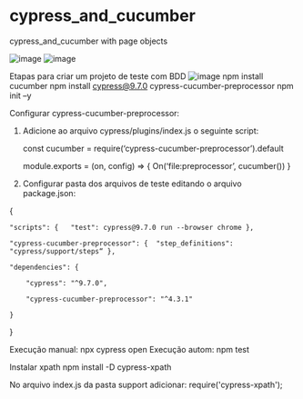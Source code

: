 # cypress_and_cucumber
cypress_and_cucumber with page objects

![image](https://user-images.githubusercontent.com/33332202/234431217-6ad511d7-f88d-403a-beb4-0c959a0a05c1.png)
![image](https://user-images.githubusercontent.com/33332202/234431378-2555b580-1555-4859-9438-e62cd41796b8.png)


Etapas para criar um projeto de teste com BDD
![image](https://user-images.githubusercontent.com/33332202/234430711-817e5b4d-f8fa-4108-9391-7bf90b3582cd.png)
npm install cucumber
npm install cypress@9.7.0 cypress-cucumber-preprocessor
npm init –y

Configurar cypress-cucumber-preprocessor: 

1. Adicione ao arquivo cypress/plugins/index.js o seguinte script:


    const cucumber = require(‘cypress-cucumber-preprocessor’).default

    module.exports = (on, config) => { On(‘file:preprocessor’, cucumber()) } 


2. Configurar pasta dos arquivos de teste editando o arquivo package.json:

{

    "scripts": {   "test": cypress@9.7.0 run --browser chrome },
    
    "cypress-cucumber-preprocessor": {  "step_definitions": "cypress/support/steps“ },
    
    "dependencies": {
    
        "cypress": "^9.7.0",
        
        "cypress-cucumber-preprocessor": "^4.3.1"
        
    }
}


Execução manual: npx cypress open
Execução autom: npm test

Instalar xpath
npm install -D cypress-xpath

No arquivo index.js da pasta support adicionar:
require('cypress-xpath');

